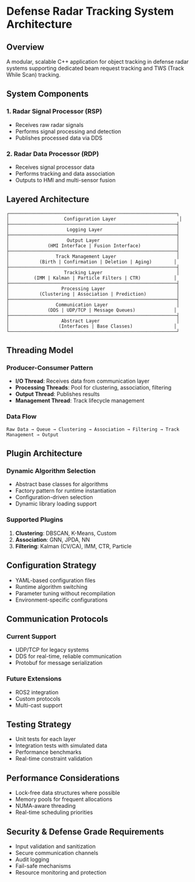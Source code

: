 # Defense Radar Tracking System Architecture

## Overview
A modular, scalable C++ application for object tracking in defense radar systems supporting dedicated beam request tracking and TWS (Track While Scan) tracking.

## System Components

### 1. Radar Signal Processor (RSP)
- Receives raw radar signals
- Performs signal processing and detection
- Publishes processed data via DDS

### 2. Radar Data Processor (RDP)
- Receives signal processor data
- Performs tracking and data association
- Outputs to HMI and multi-sensor fusion

## Layered Architecture

```
┌─────────────────────────────────────────────────────────────┐
│                    Configuration Layer                       │
├─────────────────────────────────────────────────────────────┤
│                     Logging Layer                           │
├─────────────────────────────────────────────────────────────┤
│                     Output Layer                            │
│              (HMI Interface | Fusion Interface)             │
├─────────────────────────────────────────────────────────────┤
│                 Track Management Layer                      │
│           (Birth | Confirmation | Deletion | Aging)        │
├─────────────────────────────────────────────────────────────┤
│                    Tracking Layer                           │
│         (IMM | Kalman | Particle Filters | CTR)            │
├─────────────────────────────────────────────────────────────┤
│                   Processing Layer                          │
│           (Clustering | Association | Prediction)           │
├─────────────────────────────────────────────────────────────┤
│                 Communication Layer                         │
│              (DDS | UDP/TCP | Message Queues)              │
├─────────────────────────────────────────────────────────────┤
│                   Abstract Layer                            │
│                  (Interfaces | Base Classes)               │
└─────────────────────────────────────────────────────────────┘
```

## Threading Model

### Producer-Consumer Pattern
- **I/O Thread**: Receives data from communication layer
- **Processing Threads**: Pool for clustering, association, filtering
- **Output Thread**: Publishes results
- **Management Thread**: Track lifecycle management

### Data Flow
```
Raw Data → Queue → Clustering → Association → Filtering → Track Management → Output
```

## Plugin Architecture

### Dynamic Algorithm Selection
- Abstract base classes for algorithms
- Factory pattern for runtime instantiation
- Configuration-driven selection
- Dynamic library loading support

### Supported Plugins
1. **Clustering**: DBSCAN, K-Means, Custom
2. **Association**: GNN, JPDA, NN
3. **Filtering**: Kalman (CV/CA), IMM, CTR, Particle

## Configuration Strategy
- YAML-based configuration files
- Runtime algorithm switching
- Parameter tuning without recompilation
- Environment-specific configurations

## Communication Protocols

### Current Support
- UDP/TCP for legacy systems
- DDS for real-time, reliable communication
- Protobuf for message serialization

### Future Extensions
- ROS2 integration
- Custom protocols
- Multi-cast support

## Testing Strategy
- Unit tests for each layer
- Integration tests with simulated data
- Performance benchmarks
- Real-time constraint validation

## Performance Considerations
- Lock-free data structures where possible
- Memory pools for frequent allocations
- NUMA-aware threading
- Real-time scheduling priorities

## Security & Defense Grade Requirements
- Input validation and sanitization
- Secure communication channels
- Audit logging
- Fail-safe mechanisms
- Resource monitoring and protection